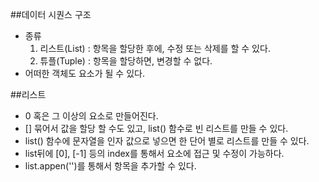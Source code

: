 ##데이터 시퀀스 구조
- 종류
    1. 리스트(List) : 항목을 할당한 후에, 수정 또는 삭제를 할 수 있다.
    2. 튜플(Tuple) : 항목을 할당하면, 변경할 수 없다. 
- 어떠한 객체도 요소가 될 수 있다. 

##리스트
- 0 혹은 그 이상의 요소로 만들어진다. 
- [] 묶어서 값을 할당 할 수도 있고, list() 함수로 빈 리스트를 만들 수 있다. 
- list() 함수에 문자열을 인자 값으로 넣으면 한 단어 별로 리스트를 만들 수 있다. 
- list뒤에 [0], [-1] 등의 index를 통해서 요소에 접근 및 수정이 가능하다. 
- list.appen('')를 통해서 항목을 추가할 수 있다. 